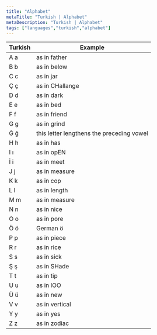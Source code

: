 ```yaml
---
title: "Alphabet"
metaTitle: "Turkish | Alphabet"
metaDescription: "Turkish | Alphabet"
tags: ["languages","turkish","alphabet"]
---
```


|Turkish |Example |
|-----------|----------|
|A	a	|as in father
|B	b	|as in below
|C	c	|as in jar
|Ç	ç	|as in CHallange
|D	d	|as in dark
|E	e	|as in bed
|F	f	|as in friend
|G	g	|as in grind
|Ğ	ğ	|this letter lengthens the preceding vowel
|H	h	|as in has
|I	ı	|as in opEN
|İ	i	|as in meet
|J	j	|as in measure
|K	k	|as in cop
|L	l	|as in length
|M	m	|as in measure
|N	n	|as in nice
|O	o	|as in pore
|Ö	ö	|German ö
|P	p	|as in piece
|R	r	|as in rice
|S	s	|as in sick
|Ş	ş	|as in SHade
|T	t	|as in tip
|U	u	|as in lOO
|Ü	ü	|as in new
|V	v	|as in vertical
|Y	y	|as in yes
|Z	z	|as in zodiac